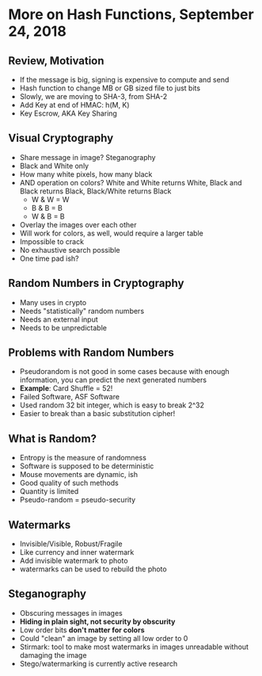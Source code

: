 # More on Hash Functions, September 24, 2018

## Review, Motivation

* If the message is big, signing is expensive to compute and send
* Hash function to change MB or GB sized file to just bits
* Slowly, we are moving to SHA-3, from SHA-2
* Add Key at end of HMAC: h(M, K)
* Key Escrow, AKA Key Sharing

## Visual Cryptography

* Share message in image? Steganography
* Black and White only
* How many white pixels, how many black
* AND operation on colors? White and White returns White, Black and Black returns Black, Black/White returns Black
    * W & W = W
    * B & B = B
    * W & B = B
* Overlay the images over each other
* Will work for colors, as well, would require a larger table
* Impossible to crack
* No exhaustive search possible
* One time pad ish?

## Random Numbers in Cryptography

* Many uses in crypto
* Needs "statistically" random numbers
* Needs an external input
* Needs to be unpredictable

## Problems with Random Numbers

* Pseudorandom is not good in some cases because with enough information, you can predict the next generated numbers
* **Example**: Card Shuffle = 52!
* Failed Software, ASF Software
* Used random 32 bit integer, which is easy to break 2^32
* Easier to break than a basic substitution cipher!

## What is Random?

* Entropy is the measure of randomness
* Software is supposed to be deterministic
* Mouse movements are dynamic, ish
* Good quality of such methods
* Quantity is limited
* Pseudo-random = pseudo-security

## Watermarks

* Invisible/Visible, Robust/Fragile
* Like currency and inner watermark
* Add invisible watermark to photo
* watermarks can be used to rebuild the photo

## Steganography

* Obscuring messages in images
* **Hiding in plain sight, not security by obscurity**
* Low order bits **don't matter for colors**
* Could "clean" an image by setting all low order to 0
* Stirmark: tool to make most watermarks in images unreadable without damaging the image
* Stego/watermarking is currently active research